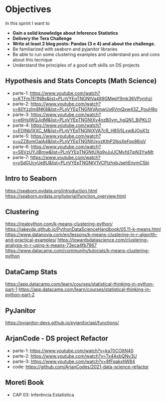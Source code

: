 # Objectives

In this sprint I want to
- **Gain a solid knowledge about Inference Statistics**
- **Delivery the Tera Challenge**
- **Write at least 2 blog posts: Pandas (3 e 4) and about the challenge.**
- Be familiarized with seaborn and pyjanitor libraries
- Be able to run some clustering examples and understand pos and cons about this tecnique
- Understand the principles of a good soft skills on DS projects


## Hypothesis and Stats Concepts (Math Science)
- parte-1: https://www.youtube.com/watch?v=KTFm7El1NBs&list=PLnVYEpTNGNtVa489GMepY9mk36VPymhzi
- parte-2: https://www.youtube.com/watch?v=80YzzIm8NK8&list=PLnVYEpTNGNtVAmwUo6VmQxw43Z_PouH8o
- parte-3: https://www.youtube.com/watch?v=e6HsIWQJjdM&list=PLnVYEpTNGNtXy4nzB0vm_hgQN1_BiPKLO
- parte-4: https://www.youtube.com/watch?v=EOlNb1XXC_M&list=PLnVYEpTNGNtXVA7cR_H85j5Lxw8JOoX1z
- parte-5: https://www.youtube.com/watch?v=uZZ8ymOajA4&list=PLnVYEpTNGNtUxvzKthP2lbsXeFpx86isV
- parte-6: https://www.youtube.com/watch?v=S8VzUYJjBmw&list=PLnVYEpTNGNtUXq9vJuUCMvfd7jpN3YwMt
- parte-7: https://www.youtube.com/watch?v=ySdGUcyUe8U&list=PLnVYEpTNGNtV1VCPlzhsbJsehEnvmC5bi

## Intro to Seaborn
https://seaborn.pydata.org/introduction.html
https://seaborn.pydata.org/tutorial/function_overview.html

## Clustering
https://realpython.com/k-means-clustering-python/
https://jakevdp.github.io/PythonDataScienceHandbook/05.11-k-means.html
https://www.datanovia.com/en/lessons/k-means-clustering-in-r-algorith-and-practical-examples/
https://towardsdatascience.com/clustering-analysis-in-r-using-k-means-73eca4fb7967
https://www.datacamp.com/community/tutorials/k-means-clustering-python

## DataCamp Stats
https://app.datacamp.com/learn/courses/statistical-thinking-in-python-part-1
https://app.datacamp.com/learn/courses/statistical-thinking-in-python-part-2

## PyJanitor
https://pyjanitor-devs.github.io/pyjanitor/api/functions/

## ArjanCode - DS project Refactor
- parte-1: https://www.youtube.com/watch?v=ka70COItN40
- parte-2: https://www.youtube.com/watch?v=Tx4AxbQNv3U
- parte-3: https://www.youtube.com/watch?v=8fFqakxhW84
- code: https://github.com/ArjanCodes/2021-data-science-refactor

## Moreti Book 
- CAP 03: Inferência Estatística
